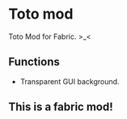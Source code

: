 # Toto mod
Toto Mod for Fabric. >_<


## Functions
- Transparent GUI background.


## This is a fabric mod!
